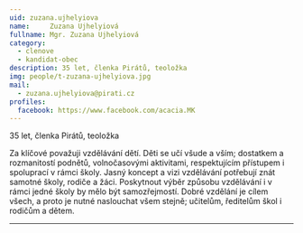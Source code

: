 ```yaml
---
uid: zuzana.ujhelyiova
name:     Zuzana Ujhelyiová
fullname: Mgr. Zuzana Ujhelyiová 
category:
  - clenove
  - kandidat-obec
description: 35 let, členka Pirátů, teoložka
img: people/t-zuzana-ujhelyiova.jpg
mail:
  - zuzana.ujhelyiova@pirati.cz
profiles:
  facebook: https://www.facebook.com/acacia.MK
---
```


35 let, členka Pirátů, teoložka

Za klíčové považuji vzdělávání dětí. Děti se učí všude a vším; dostatkem a rozmanitostí podnětů, volnočasovými aktivitami, respektujícím přístupem i spoluprací v rámci školy. Jasný koncept a vizi vzdělávání potřebují znát samotné školy, rodiče a žáci. Poskytnout výběr způsobu vzdělávání i v rámci jedné školy by mělo být samozřejmostí. Dobré vzdělání je cílem všech, a proto je nutné naslouchat všem stejně; učitelům, ředitelům škol i rodičům a dětem.

---
